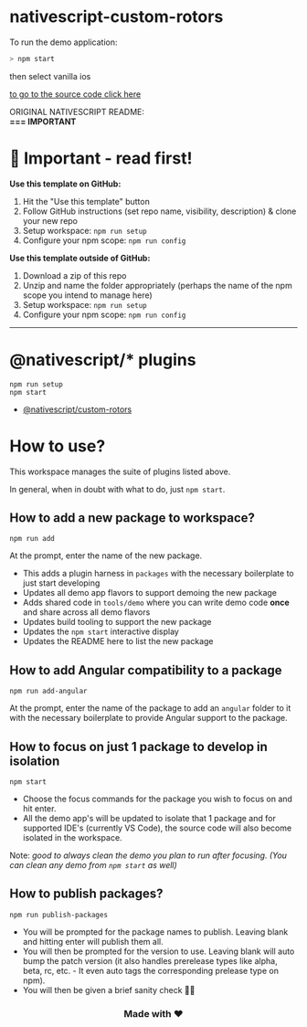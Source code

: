 # nativescript-custom-rotors
To run the demo application:
```bash
> npm start
```
then select vanilla ios

[to go to the source code click here](https://github.com/AdamAtri/custom-rotors/tree/main/packages)  

  
  



ORIGINAL NATIVESCRIPT README:  
**=== IMPORTANT**

# :rotating_light: Important - read first!

**Use this template on GitHub:**

1. Hit the "Use this template" button
2. Follow GitHub instructions (set repo name, visibility, description) & clone your new repo
3. Setup workspace: `npm run setup`
4. Configure your npm scope: `npm run config`

**Use this template outside of GitHub:**

1. Download a zip of this repo
2. Unzip and name the folder appropriately (perhaps the name of the npm scope you intend to manage here)
3. Setup workspace: `npm run setup`
4. Configure your npm scope: `npm run config`

---

# @nativescript/\* plugins

```
npm run setup
npm start
```

- [@nativescript/custom-rotors](packages/custom-rotors/README.md)

# How to use?

This workspace manages the suite of plugins listed above.

In general, when in doubt with what to do, just `npm start`.

## How to add a new package to workspace?

```
npm run add
```

At the prompt, enter the name of the new package.

- This adds a plugin harness in `packages` with the necessary boilerplate to just start developing
- Updates all demo app flavors to support demoing the new package
- Adds shared code in `tools/demo` where you can write demo code **once** and share across all demo flavors
- Updates build tooling to support the new package
- Updates the `npm start` interactive display
- Updates the README here to list the new package

## How to add Angular compatibility to a package

```
npm run add-angular
```

At the prompt, enter the name of the package to add an `angular` folder to it with the necessary boilerplate to provide Angular support to the package.

## How to focus on just 1 package to develop in isolation

```
npm start
```

- Choose the focus commands for the package you wish to focus on and hit enter.
- All the demo app's will be updated to isolate that 1 package and for supported IDE's (currently VS Code), the source code will also become isolated in the workspace.

Note: _good to always clean the demo you plan to run after focusing. (You can clean any demo from `npm start` as well)_

## How to publish packages?

```
npm run publish-packages
```

- You will be prompted for the package names to publish. Leaving blank and hitting enter will publish them all.
- You will then be prompted for the version to use. Leaving blank will auto bump the patch version (it also handles prerelease types like alpha, beta, rc, etc. - It even auto tags the corresponding prelease type on npm).
- You will then be given a brief sanity check 🧠😊

<h3 align="center">Made with ❤️</h3>
